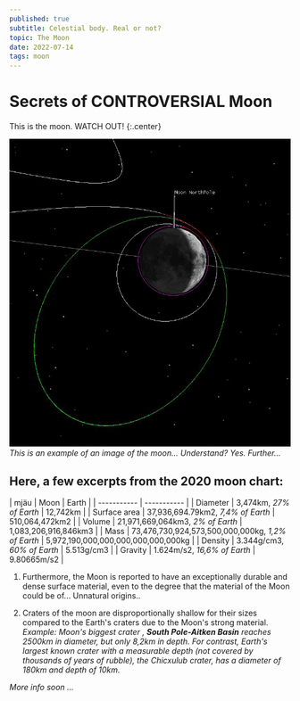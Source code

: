```yaml
---
published: true
subtitle: Celestial body. Real or not?
topic: The Moon
date: 2022-07-14
tags: moon
---
```


# Secrets of CONTROVERSIAL Moon

This is the moon. WATCH OUT!
{:.center}

![This is the moon. WATCH OUT!](/images/moon1.png)
*This is an example of an image of the moon... Understand? Yes. Further...*

## Here, a few excerpts from the 2020 moon chart:

| mjäu | Moon | Earth |
| ----------- | ----------- |
| Diameter | 3,474km, *27% of Earth* | 12,742km |
| Surface area | 37,936,694.79km2, *7,4% of Earth* | 510,064,472km2 |
| Volume | 21,971,669,064km3, *2% of Earth* | 1,083,206,916,846km3 |
| Mass | 73,476,730,924,573,500,000,000kg, *1,2% of Earth* | 5,972,190,000,000,000,000,000,000kg |
| Density | 3.344g/cm3, *60% of Earth* | 5.513g/cm3 |
| Gravity | 1.624m/s2, *16,6% of Earth* | 9.80665m/s2 |

1. Furthermore, the Moon is reported to have an exceptionally durable and dense surface material, even to the degree that the material of the Moon could be of... Unnatural origins.. 

2. Craters of the moon are disproportionally shallow for their sizes compared to the Earth's craters due to the Moon's strong material. 
*Example: Moon's biggest crater , **South Pole-Aitken Basin** reaches 2500km in diameter, but only 8,2km in depth. For contrast, Earth's largest known crater with a measurable depth (not covered by thousands of years of rubble), the Chicxulub crater, has a diameter of 180km and depth of 10km.*

*More info soon ...*